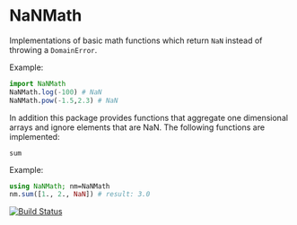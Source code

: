 # NaNMath

Implementations of basic math functions which return ``NaN`` instead of throwing a ``DomainError``.

Example:
```julia
import NaNMath
NaNMath.log(-100) # NaN
NaNMath.pow(-1.5,2.3) # NaN
```

In addition this package provides functions that aggregate one dimensional arrays and ignore elements that are NaN.
The following functions are implemented:

```
sum
```

Example:
```julia
using NaNMath; nm=NaNMath
nm.sum([1., 2., NaN]) # result: 3.0
```

[![Build Status](https://travis-ci.org/mlubin/NaNMath.jl.svg?branch=master)](https://travis-ci.org/mlubin/NaNMath.jl)
